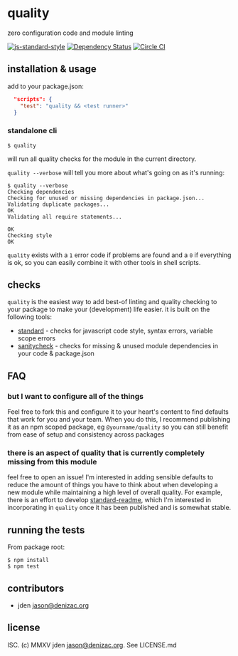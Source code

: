 # quality
zero configuration code and module linting

[![js-standard-style](https://cdn.rawgit.com/feross/standard/master/badge.svg)](https://github.com/feross/standard)
[![Dependency Status](https://david-dm.org/jden/quality.svg)](https://david-dm.org/jden/quality)
[![Circle CI](https://circleci.com/gh/jden/quality.svg?style=svg)](https://circleci.com/gh/jden/quality)

## installation & usage

add to your package.json:
```json
  "scripts": {
    "test": "quality && <test runner>"
  }
```

### standalone cli

```
$ quality
```

will run all quality checks for the module in the current directory.

`quality --verbose` will tell you more about what's going on as it's running:

```
$ quality --verbose
Checking dependencies
Checking for unused or missing dependencies in package.json...
Validating duplicate packages...
OK
Validating all require statements...

OK
Checking style
OK
```

`quality` exists with a `1` error code if problems are found and a `0` if everything is ok, so you
can easily combine it with other tools in shell scripts.

## checks

`quality` is the easiest way to add best-of linting and quality checking to your package
to make your (development) life easier. it is built on the following tools:

- [standard](https://github.com/feross/standard) - checks for javascript code style, syntax errors, variable scope errors
- [sanitycheck](https://github.com/jden/node-sanitycheck) - checks for missing & unused module dependencies in your code & package.json


## FAQ

### but I want to configure all of the things
Feel free to fork this and configure it to your heart's content to find defaults that
work for you and your team. When you do this, I recommend publishing it as an npm scoped
package, eg `@yourname/quality` so you can still benefit from ease of setup and consistency
across packages

### there is an aspect of quality that is currently completely missing from this module
feel free to open an issue! I'm interested in adding sensible defaults to reduce the
amount of things you have to think about when developing a new module while maintaining a
high level of overall quality. For example, there is an effort to develop
[standard-readme](https://github.com/zcei/standard-readme), which I'm interested in incorporating
in `quality` once it has been published and is somewhat stable.


## running the tests

From package root:

    $ npm install
    $ npm test


## contributors

- jden <jason@denizac.org>


## license

ISC. (c) MMXV jden <jason@denizac.org>. See LICENSE.md

